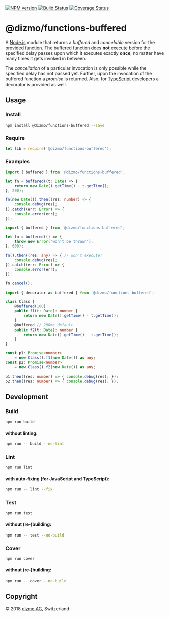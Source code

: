 [![NPM version](https://badge.fury.io/js/%40dizmo%2Ffunctions-buffered.svg)](https://npmjs.org/package/@dizmo/functions-buffered)
[![Build Status](https://travis-ci.org/dizmo/functions-buffered.svg?branch=master)](https://travis-ci.org/dizmo/functions-buffered)
[![Coverage Status](https://coveralls.io/repos/github/dizmo/functions-buffered/badge.svg?branch=master)](https://coveralls.io/github/dizmo/functions-buffered?branch=master)

# @dizmo/functions-buffered
A [Node.js] module that returns a *buffered* and *cancelable* version for the provided function. The buffered function does **not** execute before the specified delay passes upon which it executes exactly **once**, no matter have many times it gets invoked in between.

The *cancellation* of a particular invocation is only possible while the specified delay has not passed yet. Further, upon the invocation of the buffered function a *promise* is returned. Also, for [TypeScript] developers a decorator is provided as well.

[Node.js]: https://nodejs.org/en/
[TypeScript]: https://www.typescriptlang.org/

## Usage
### Install
```sh
npm install @dizmo/functions-buffered --save
```
### Require
```javascript
let lib = require('@dizmo/functions-buffered');
```
### Examples
```typescript
import { buffered } from '@dizmo/functions-buffered';

let fn = buffered((t: Date) => {
    return new Date().getTime() - t.getTime();
}, 200);

fn(new Date()).then((res: number) => {
    console.debug(res);
}).catch((err: Error) => {
    console.error(err);
});
```
```typescript
import { buffered } from '@dizmo/functions-buffered';

let fn = buffered(() => {
    throw new Error("won't be thrown");
}, 600);

fn().then((res: any) => { // won't execute!
    console.debug(res);
}).catch((err: Error) => {
    console.error(err);
});

fn.cancel();
```
```typescript
import { decorator as buffered } from '@dizmo/functions-buffered';

class Class {
    @buffered(100)
    public f1(t: Date): number {
        return new Date().getTime() - t.getTime();
    }
    @buffered // 200ms default
    public f2(t: Date): number {
        return new Date().getTime() - t.getTime();
    }
}

const p1: Promise<number>
    = new Class().f1(new Date()) as any;
const p2: Promise<number>
    = new Class().f2(new Date()) as any;

p1.then((res: number) => { console.debug(res); });
p2.then((res: number) => { console.debug(res); });
```

## Development
### Build
```sh
npm run build
```
#### without linting:
```sh
npm run -- build --no-lint
```
### Lint
```sh
npm run lint
```
#### with auto-fixing (for JavaScript and TypeScript):
```sh
npm run -- lint --fix
```
### Test
```sh
npm run test
```
#### without (re-)building:
```sh
npm run -- test --no-build
```
### Cover
```sh
npm run cover
```
#### without (re-)building:
```sh
npm run -- cover --no-build
```

## Copyright

 © 2018 [dizmo AG](http://dizmo.com/), Switzerland
